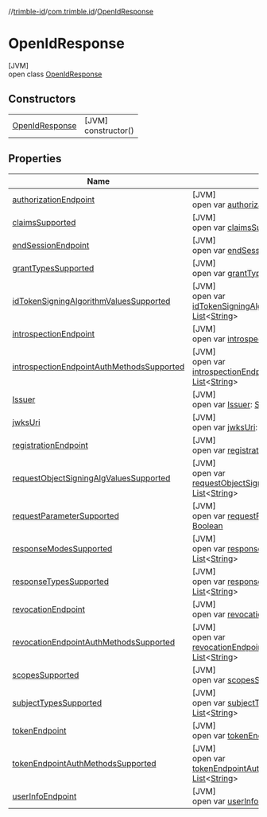 //[trimble-id](../../../index.md)/[com.trimble.id](../index.md)/[OpenIdResponse](index.md)

# OpenIdResponse

[JVM]\
open class [OpenIdResponse](index.md)

## Constructors

| | |
|---|---|
| [OpenIdResponse](-open-id-response.md) | [JVM]<br>constructor() |

## Properties

| Name | Summary |
|---|---|
| [authorizationEndpoint](authorization-endpoint.md) | [JVM]<br>open var [authorizationEndpoint](authorization-endpoint.md): [String](https://docs.oracle.com/javase/8/docs/api/java/lang/String.html) |
| [claimsSupported](claims-supported.md) | [JVM]<br>open var [claimsSupported](claims-supported.md): [List](https://docs.oracle.com/javase/8/docs/api/java/util/List.html)&lt;[String](https://docs.oracle.com/javase/8/docs/api/java/lang/String.html)&gt; |
| [endSessionEndpoint](end-session-endpoint.md) | [JVM]<br>open var [endSessionEndpoint](end-session-endpoint.md): [String](https://docs.oracle.com/javase/8/docs/api/java/lang/String.html) |
| [grantTypesSupported](grant-types-supported.md) | [JVM]<br>open var [grantTypesSupported](grant-types-supported.md): [List](https://docs.oracle.com/javase/8/docs/api/java/util/List.html)&lt;[String](https://docs.oracle.com/javase/8/docs/api/java/lang/String.html)&gt; |
| [idTokenSigningAlgorithmValuesSupported](id-token-signing-algorithm-values-supported.md) | [JVM]<br>open var [idTokenSigningAlgorithmValuesSupported](id-token-signing-algorithm-values-supported.md): [List](https://docs.oracle.com/javase/8/docs/api/java/util/List.html)&lt;[String](https://docs.oracle.com/javase/8/docs/api/java/lang/String.html)&gt; |
| [introspectionEndpoint](introspection-endpoint.md) | [JVM]<br>open var [introspectionEndpoint](introspection-endpoint.md): [String](https://docs.oracle.com/javase/8/docs/api/java/lang/String.html) |
| [introspectionEndpointAuthMethodsSupported](introspection-endpoint-auth-methods-supported.md) | [JVM]<br>open var [introspectionEndpointAuthMethodsSupported](introspection-endpoint-auth-methods-supported.md): [List](https://docs.oracle.com/javase/8/docs/api/java/util/List.html)&lt;[String](https://docs.oracle.com/javase/8/docs/api/java/lang/String.html)&gt; |
| [Issuer](-issuer.md) | [JVM]<br>open var [Issuer](-issuer.md): [String](https://docs.oracle.com/javase/8/docs/api/java/lang/String.html) |
| [jwksUri](jwks-uri.md) | [JVM]<br>open var [jwksUri](jwks-uri.md): [String](https://docs.oracle.com/javase/8/docs/api/java/lang/String.html) |
| [registrationEndpoint](registration-endpoint.md) | [JVM]<br>open var [registrationEndpoint](registration-endpoint.md): [String](https://docs.oracle.com/javase/8/docs/api/java/lang/String.html) |
| [requestObjectSigningAlgValuesSupported](request-object-signing-alg-values-supported.md) | [JVM]<br>open var [requestObjectSigningAlgValuesSupported](request-object-signing-alg-values-supported.md): [List](https://docs.oracle.com/javase/8/docs/api/java/util/List.html)&lt;[String](https://docs.oracle.com/javase/8/docs/api/java/lang/String.html)&gt; |
| [requestParameterSupported](request-parameter-supported.md) | [JVM]<br>open var [requestParameterSupported](request-parameter-supported.md): [Boolean](https://docs.oracle.com/javase/8/docs/api/java/lang/Boolean.html) |
| [responseModesSupported](response-modes-supported.md) | [JVM]<br>open var [responseModesSupported](response-modes-supported.md): [List](https://docs.oracle.com/javase/8/docs/api/java/util/List.html)&lt;[String](https://docs.oracle.com/javase/8/docs/api/java/lang/String.html)&gt; |
| [responseTypesSupported](response-types-supported.md) | [JVM]<br>open var [responseTypesSupported](response-types-supported.md): [List](https://docs.oracle.com/javase/8/docs/api/java/util/List.html)&lt;[String](https://docs.oracle.com/javase/8/docs/api/java/lang/String.html)&gt; |
| [revocationEndpoint](revocation-endpoint.md) | [JVM]<br>open var [revocationEndpoint](revocation-endpoint.md): [String](https://docs.oracle.com/javase/8/docs/api/java/lang/String.html) |
| [revocationEndpointAuthMethodsSupported](revocation-endpoint-auth-methods-supported.md) | [JVM]<br>open var [revocationEndpointAuthMethodsSupported](revocation-endpoint-auth-methods-supported.md): [List](https://docs.oracle.com/javase/8/docs/api/java/util/List.html)&lt;[String](https://docs.oracle.com/javase/8/docs/api/java/lang/String.html)&gt; |
| [scopesSupported](scopes-supported.md) | [JVM]<br>open var [scopesSupported](scopes-supported.md): [List](https://docs.oracle.com/javase/8/docs/api/java/util/List.html)&lt;[String](https://docs.oracle.com/javase/8/docs/api/java/lang/String.html)&gt; |
| [subjectTypesSupported](subject-types-supported.md) | [JVM]<br>open var [subjectTypesSupported](subject-types-supported.md): [List](https://docs.oracle.com/javase/8/docs/api/java/util/List.html)&lt;[String](https://docs.oracle.com/javase/8/docs/api/java/lang/String.html)&gt; |
| [tokenEndpoint](token-endpoint.md) | [JVM]<br>open var [tokenEndpoint](token-endpoint.md): [String](https://docs.oracle.com/javase/8/docs/api/java/lang/String.html) |
| [tokenEndpointAuthMethodsSupported](token-endpoint-auth-methods-supported.md) | [JVM]<br>open var [tokenEndpointAuthMethodsSupported](token-endpoint-auth-methods-supported.md): [List](https://docs.oracle.com/javase/8/docs/api/java/util/List.html)&lt;[String](https://docs.oracle.com/javase/8/docs/api/java/lang/String.html)&gt; |
| [userInfoEndpoint](user-info-endpoint.md) | [JVM]<br>open var [userInfoEndpoint](user-info-endpoint.md): [String](https://docs.oracle.com/javase/8/docs/api/java/lang/String.html) |
